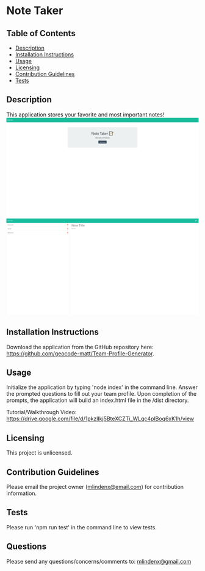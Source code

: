 # Note Taker

  ## Table of Contents
  * [Description](#description)
  * [Installation Instructions](#installation-instructions)
  * [Usage](#usage)
  * [Licensing](#licensing)
  * [Contribution Guidelines](#contribution-guidelines)
  * [Tests](#tests)
  
  ## Description
  This application stores your favorite and most important notes!
    <img src="./public/assets/images/screenshot1.png">
    <img src="./public/assets/images/screenshot2.png">

  ## Installation Instructions
  Download the application from the GitHub repository here: https://github.com/geocode-matt/Team-Profile-Generator.

  ## Usage
  Initialize the application by typing 'node index' in the command line. Answer the prompted questions to fill out your team profile. Upon completion of the prompts, the application will build an index.html file in the /dist directory.

  Tutorial/Walkthrough Video: https://drive.google.com/file/d/1pkzlIkj5BteXCZTi_WLqc4plBoq6xK1h/view
  
  ## Licensing
  This project is unlicensed.

  ## Contribution Guidelines
  Please email the project owner (mlindenx@email.com) for contribution information. 

  ## Tests  
  Please run 'npm run test' in the command line to view tests.

  ## Questions
  Please send any questions/concerns/comments to: mlindenx@gmail.com
